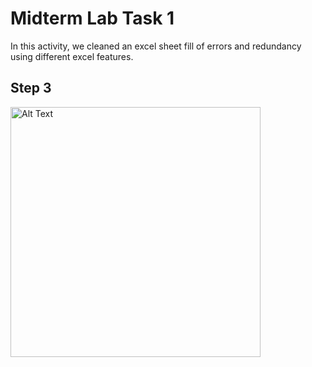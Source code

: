 
# Midterm Lab Task 1
In this activity, we cleaned an excel sheet fill of errors and redundancy using different excel features.
## Step 3
<img src="image/Data_Normaization.png" alt="Alt Text" Width="400" heigth="300">
